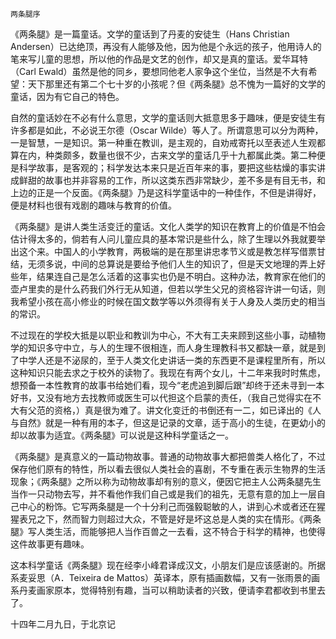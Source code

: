     两条腿序 

   《两条腿》是一篇童话。文学的童话到了丹麦的安徒生（Hans Christian Andersen）已达绝顶，再没有人能够及他，因为他是个永远的孩子，他用诗人的笔来写儿童的思想，所以他的作品是文艺的创作，却又是真的童话。爱华耳特（Carl Ewald）虽然是他的同乡，要想同他老人家争这个坐位，当然是不大有希望：天下那里还有第二个七十岁的小孩呢？但《两条腿》总不愧为一篇好的文学的童话，因为有它自己的特色。

   自然的童话妙在不必有什么意思，文学的童话则大抵意思多于趣味，便是安徒生有许多都是如此，不必说王尔德（Oscar Wilde）等人了。所谓意思可以分为两种，一是智慧，一是知识。第一种重在教训，是主观的，自劝戒寄托以至表述人生观都算在内，种类颇多，数量也很不少，古来文学的童话几乎十九都属此类。第二种便是科学故事，是客观的；科学发达本来只是近百年来的事，要把这些枯燥的事实讲成鲜甜的故事也并非容易的工作，所以这类东西非常缺少，差不多是有目无书，和上边的正是一个反面。《两条腿》乃是这科学童话中的一种佳作，不但是讲得好，便是材料也很有戏剧的趣味与教育的价值。

   《两条腿》是讲人类生活变迁的童话。文化人类学的知识在教育上的价值是不怕会估计得太多的，倘若有人问儿童应具的基本常识是些什么，除了生理以外我就要举出这个来。中国人的小学教育，两极端的是在那里讲忠孝节义或是教怎样写借票甘结，无须多说，中间的总算说是要给予他们人生的知识了，但是天文地理的弄上好些年，结果连自己是怎么活着的这事实也仍是不明白。这种办法，教育家在他们的壶卢里卖的是什么药我们外行无从知道，但若以学生父兄的资格容许讲一句话，则我希望小孩在高小修业的时候在国文数学等以外须得有关于人身及人类历史的相当的常识。

   不过现在的学校大抵是以职业和教训为中心，不大有工夫来顾到这些小事，动植物学的知识多守中立，与人的生理不很相连，而人身生理教科书又都缺一章，就是到了中学人还是不泌尿的，至于人类文化史讲话一类的东西更不是课程里所有，所以这种知识只能去求之于校外的读物了。我现在有两个女儿，十二年来我时时焦虑，想预备一本性教育的故事书给她们看，现今“老虎追到脚后跟”却终于还未寻到一本好书，又没有地方去找教师或医生可以代担这个启蒙的责任，（我自己觉得实在不大有父范的资格，）真是很为难了。讲文化变迁的书倒还有一二，如已译出的《人与自然》就是一种有用的本子，但这是记录的文章，适于高小的生徒，在更幼小的却以故事为适宜。《两条腿》可以说是这种科学童话之一。

   《两条腿》是真意义的一篇动物故事。普通的动物故事大都把兽类人格化了，不过保存他们原有的特性，所以看去很似人类社会的喜剧，不专重在表示生物界的生活现象；《两条腿》之所以称为动物故事却有别的意义，便因它把主人公两条腿先生当作一只动物去写，并不看他作我们自己或是我们的祖先，无意有意的加上一层自己中心的粉饰。它写两条腿是一个十分利己而强毅聪敏的人，讲到心术或者还在猩猩表兄之下，然而智力则超过大众，不管是好是坏这总是人类的实在情形。《两条腿》写人类生活，而能够把人当作百兽之一去看，这不特合于科学的精神，也使得这件故事更有趣味。

   这本科学童话《两条腿》现在经李小峰君译成汉文，小朋友们是应该感谢的。所据系麦妥思（A．Teixeira de Mattos）英译本，原有插画数幅，又有一张雨景的画系丹麦画家原本，觉得特别有趣，当可以稍助读者的兴致，便请李君都收到书里去了。

   十四年二月九日，于北京记

